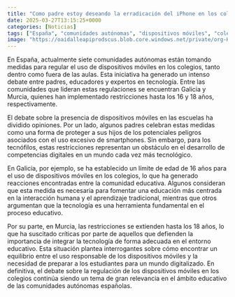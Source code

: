 ```yaml
---
title: "Como padre estoy deseando la erradicación del iPhone en los colegios. Como tecnófilo me parece un error de bulto y tengo serias dudas"
date: 2025-03-27T13:15:25+0000
categories: [Noticias]
tags: ["España", "comunidades autónomas", "dispositivos móviles", "colegios", "regulaciones", "tecnología", "educación digital."]
image: "https://oaidalleapiprodscus.blob.core.windows.net/private/org-HKmKxpuNw3Y88lm4EBrIPq0n/user-ZwiCXOggLL8ZNNKE2g7rXFmV/img-43XK64gPfpzg1K0V6xhhef9t.png?st=2025-03-27T12%3A15%3A25Z&se=2025-03-27T14%3A15%3A25Z&sp=r&sv=2024-08-04&sr=b&rscd=inline&rsct=image/png&skoid=d505667d-d6c1-4a0a-bac7-5c84a87759f8&sktid=a48cca56-e6da-484e-a814-9c849652bcb3&skt=2025-03-27T07%3A09%3A42Z&ske=2025-03-28T07%3A09%3A42Z&sks=b&skv=2024-08-04&sig=iWQfqYa4KMhU9m2o1HvhgtEJS1HG5Q1mdz9KYq6ruGw%3D"
---
```


En España, actualmente siete comunidades autónomas están tomando medidas para regular el uso de dispositivos móviles en los colegios, tanto dentro como fuera de las aulas. Esta iniciativa ha generado un intenso debate entre padres, educadores y expertos en tecnología. Entre las comunidades que lideran estas regulaciones se encuentran Galicia y Murcia, quienes han implementado restricciones hasta los 16 y 18 años, respectivamente.

El debate sobre la presencia de dispositivos móviles en las escuelas ha dividido opiniones. Por un lado, algunos padres celebran estas medidas como una forma de proteger a sus hijos de los potenciales peligros asociados con el uso excesivo de smartphones. Sin embargo, para los tecnófilos, estas restricciones representan un obstáculo en el desarrollo de competencias digitales en un mundo cada vez más tecnológico.

En Galicia, por ejemplo, se ha establecido un límite de edad de 16 años para el uso de dispositivos móviles en los colegios, lo que ha generado reacciones encontradas entre la comunidad educativa. Algunos consideran que esta medida es necesaria para fomentar una educación más centrada en la interacción humana y el aprendizaje tradicional, mientras que otros argumentan que la tecnología es una herramienta fundamental en el proceso educativo.

Por su parte, en Murcia, las restricciones se extienden hasta los 18 años, lo que ha suscitado críticas por parte de aquellos que defienden la importancia de integrar la tecnología de forma adecuada en el entorno educativo. Esta situación plantea interrogantes sobre cómo encontrar un equilibrio entre el uso responsable de los dispositivos móviles y la necesidad de preparar a los estudiantes para un mundo digitalizado. En definitiva, el debate sobre la regulación de los dispositivos móviles en los colegios continúa siendo un tema de gran relevancia en el ámbito educativo de las comunidades autónomas españolas.
    